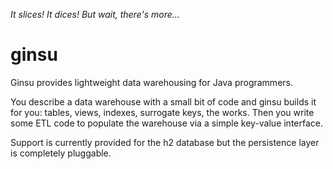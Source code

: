 
*It slices!  It dices!  But wait, there's more...*

# ginsu

Ginsu provides lightweight data warehousing for Java programmers.

You describe a data warehouse with a small bit of code and ginsu builds it for you: tables, views, indexes, surrogate keys, the works.  Then you write some ETL code to populate the warehouse via a simple key-value interface.

Support is currently provided for the h2 database but the persistence layer is completely pluggable.
